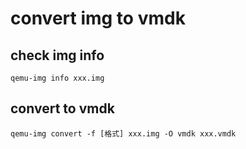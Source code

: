 # convert img to vmdk

## check img info

```shell
qemu-img info xxx.img
```

## convert to vmdk

```shell
qemu-img convert -f [格式] xxx.img -O vmdk xxx.vmdk
```
